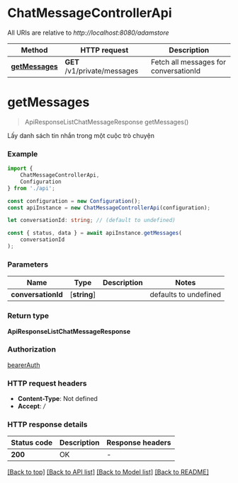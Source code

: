 # ChatMessageControllerApi

All URIs are relative to *http://localhost:8080/adamstore*

|Method | HTTP request | Description|
|------------- | ------------- | -------------|
|[**getMessages**](#getmessages) | **GET** /v1/private/messages | Fetch all messages for conversationId|

# **getMessages**
> ApiResponseListChatMessageResponse getMessages()

Lấy danh sách tin nhắn  trong một cuộc trò chuyện

### Example

```typescript
import {
    ChatMessageControllerApi,
    Configuration
} from './api';

const configuration = new Configuration();
const apiInstance = new ChatMessageControllerApi(configuration);

let conversationId: string; // (default to undefined)

const { status, data } = await apiInstance.getMessages(
    conversationId
);
```

### Parameters

|Name | Type | Description  | Notes|
|------------- | ------------- | ------------- | -------------|
| **conversationId** | [**string**] |  | defaults to undefined|


### Return type

**ApiResponseListChatMessageResponse**

### Authorization

[bearerAuth](../README.md#bearerAuth)

### HTTP request headers

 - **Content-Type**: Not defined
 - **Accept**: */*


### HTTP response details
| Status code | Description | Response headers |
|-------------|-------------|------------------|
|**200** | OK |  -  |

[[Back to top]](#) [[Back to API list]](../README.md#documentation-for-api-endpoints) [[Back to Model list]](../README.md#documentation-for-models) [[Back to README]](../README.md)

